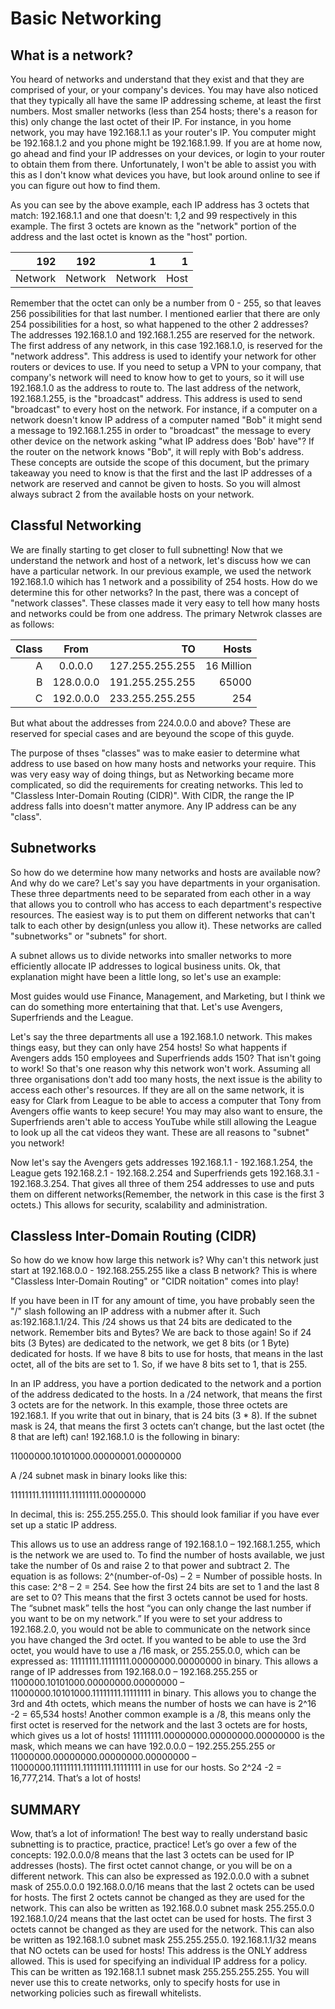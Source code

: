 # Basic Networking

## What is a network?
 You heard of networks and understand that they exist and that they are comprised of your, or your company's devices.
You may have also noticed that they typically all have the same IP addressing scheme, at least the first numbers. Most
smaller networks (less than 254 hosts; there's a reason for this) only change the last octet of their IP. For instance,
in you home network, you may have 192.168.1.1 as your router's IP. You computer might be 192.168.1.2 and you phone
might be 192.168.1.99. If you are at home now, go ahead and find your IP addresses on your devices, or login to your
router to obtain them from there. Unfortunately, I won't be able to assist you with this as I don't know what devices
you have, but look around online to see if you can figure out how to find them.

 As you can see by the above example, each IP address has 3 octets that match: 192.168.1.1 and one that doesn't: 1,2 and 99
respectively in this example. The first 3 octets are known as the "network" portion of the address and the last
octet is known as the "host" portion.

| 192        | 192           | 1       | 1    |
| ----------:|:-------------:| -------:|-----:|
| Network    | Network       | Network | Host |

 Remember that the octet can only be a number from 0 - 255, so that leaves 256 possibilities for that last number. I
mentioned earlier that there are only 254 possibilities for a host, so what happened to the other 2 addresses? The
addresses 192.168.1.0 and 192.168.1.255 are reserved for the network. The first address of any network, in this case
192.168.1.0, is reserved for the "network address". This address is used to identify your network for other routers or
devices to use. If you need to setup a VPN to your company, that company's network will need to know how to get to yours,
so it will use 192.168.1.0 as the address to route to. The last address of the network, 192.168.1.255, is the "broadcast"
address. This address is used to send "broadcast" to every host on the network. For instance, if a computer on a network
doesn't know IP address of a computer named "Bob" it might send a message to 192.168.1.255 in order to "broadcast" the
message to every other device on the network asking "what IP address does 'Bob' have"? If the router on the network knows
"Bob", it will reply with Bob's address. These concepts are outside the scope of this document, but the primary takeaway
you need to know is that the first and the last IP addresses of a network are reserved and cannot be given to hosts. So
you will almost always subract 2 from the available hosts on your network.

## Classful Networking
 We are finally starting to get closer to full subnetting! Now that we understand the network and host of a network, let's
discuss how we can have a particular network. In our previous example, we used the network 192.168.1.0 wihich has
1 network and a possibility of 254 hosts. How do we determine this for other networks? In the past, there was a concept
of "network classes". These classes made it very easy to tell how many hosts and networks could be from one address.
The primary Netwrok classes are as follows:

| Class   | From          | TO               | Hosts
| -------:|:-------------:| ----------------:|-----------:|
| A       | 0.0.0.0       | 127.255.255.255  | 16 Million |
| B       | 128.0.0.0     | 191.255.255.255  | 65000      |
| C       | 192.0.0.0     | 233.255.255.255  | 254        |

But what about the addresses from 224.0.0.0 and above? These are reserved for special cases and are beyound the scope
of this guyde.

 The purpose of thses "classes" was to make easier to determine what address to use based on how many hosts and
networks your require. This was very easy way of doing things, but as Networking became more complicated, so did the
requirements for creating networks. This led to "Classless Inter-Domain Routing (CIDR)". With CIDR, the range the IP
address falls into doesn't matter anymore. Any IP address can be any "class".

## Subnetworks
 So how do we determine how many networks and hosts are available now? And why do we care? Let's say you have departments
in your organisation. These three departments need to be separated from each other in a way that allows you to controll
who has access to each department's respective resources. The easiest way is to put them on different networks that can't
talk to each other by design(unless you allow it). These networks are called "subnetworks" or "subnets" for short.

 A subnet allows us to divide networks into smaller networks to more efficiently allocate IP addresses to logical business
units. Ok, that explanation might have been a little long, so let's use an example:

 Most guides would use Finance, Management, and Marketing, but I think we can do something more entertaining that that.
Let's use Avengers, Superfriends and the League.

 Let's say the three departments all use a 192.168.1.0 network. This makes things easy, but they can only have 254 hosts!
So what happents if Avengers adds 150 employees and Superfriends adds 150? That isn't going to work! So that's one reason
why this network won't work. Assuming all three organisations don't add too many hosts, the next issue is the ability
to access each other's resources. If they are all on the same network, it is easy for Clark from League to be able to
access a computer that Tony from Avengers offie wants to keep secure! You may may also want to ensure, the Superfriends
aren't able to access YouTube while still allowing the League to look up all the cat videos they want. These are all
reasons to "subnet" you network!

  Now let's say the Avengers gets addresses 192.168.1.1 - 192.168.1.254, the League gets 192.168.2.1 - 192.168.2.254 and
 Superfriends gets 192.168.3.1 - 192.168.3.254. That gives all three of them 254 addresses to use and puts them on different
 networks(Remember, the network in this case is the first 3 octets.) This allows for security, scalability and
 administration.

## Classless Inter-Domain Routing (CIDR)

 So how do we know how large this network is? Why can't this network just start at 192.168.0.0 - 192.168.255.255 like a
class B network? This is where "Classless Inter-Domain Routing" or "CIDR noitation" comes into play!

If you have been in IT for any amount of time, you have probably seen the "/" slash following an IP address with a nubmer
after it. Such as:192.168.1.1/24. This /24 shows us that 24 bits are dedicated to the network. Remember bits and Bytes?
We are back to those again! So if 24 bits (3 Bytes) are dedicated to the network, we get 8 bits (or 1 Byte) dedicated
for hosts. If we have 8 bits to use for hosts, that means in the last octet, all of the bits are set to 1. So, if we have
8 bits set to 1, that is 255.

In an IP address, you have a portion dedicated to the network and a portion of the address dedicated to the hosts. In a /24 network, that means the first 3 octets are for the network. In this example, those three octets are 192.168.1. If you write that out in binary, that is 24 bits (3 * 8). If the subnet mask is 24, that means the first 3 octets can’t change, but the last octet (the 8 that are left) can!
192.168.1.0 is the following in binary:

 11000000.10101000.00000001.00000000

 A /24 subnet mask in binary looks like this:

 11111111.11111111.11111111.00000000

 In decimal, this is: 255.255.255.0. This should look familiar if you have ever set up a static IP address.

 This allows us to use an address range of 192.168.1.0 – 192.168.1.255, which is the network we are used to. To find the number of hosts available, we just take the number of 0s and raise 2 to that power and subtract 2. The equation is as follows:
2^(number-of-0s) – 2 = Number of possible hosts. In this case: 2^8 – 2 = 254.
See how the first 24 bits are set to 1 and the last 8 are set to 0? This means that the first 3 octets cannot be used for hosts. The “subnet mask” tells the host “you can only change the last number if you want to be on my network.” If you were to set your address to 192.168.2.0, you would not be able to communicate on the network since you have changed the 3rd octet. If you wanted to be able to use the 3rd octet, you would have to use a /16 mask, or 255.255.0.0, which can be expressed as:
 11111111.11111111.00000000.00000000 in binary. This allows a range of IP addresses from
 192.168.0.0 – 192.168.255.255 or 1100000.10101000.00000000.00000000 – 11000000.10101000.11111111.11111111 in binary.
This allows you to change the 3rd and 4th octets, which means the number of hosts we can have is 2^16 -2 = 65,534 hosts!
Another common example is a /8, this means only the first octet is reserved for the network and the last 3 octets are for hosts, which gives us a lot of hosts!
 11111111.00000000.00000000.00000000 is the mask, which means we can have
 192.0.0.0 – 192.255.255.255 or 11000000.00000000.00000000.00000000 – 11000000.11111111.11111111.11111111
in use for our hosts. So 2^24 -2 = 16,777,214. That’s a lot of hosts!

## SUMMARY

 Wow, that’s a lot of information! The best way to really understand basic subnetting is to practice, practice, practice! Let’s go over a few of the concepts:  192.0.0.0/8 means that the last 3 octets can be used for IP addresses (hosts). The first octet cannot change, or you will be on a different network. This can also be expressed as 192.0.0.0 with a subnet mask of 255.0.0.0 192.168.0.0/16 means that the last 2 octets can be used for hosts. The first 2 octets cannot be changed as they are used for the network. This can also be written as 192.168.0.0 subnet mask 255.255.0.0
192.168.1.0/24 means that the last octet can be used for hosts. The first 3 octets cannot be changed as they are used for the network. This can  also be written as 192.168.1.0 subnet mask 255.255.255.0. 192.168.1.1/32 means that NO octets can be used for hosts! This address is the ONLY address allowed. This is used for specifying an individual IP address for a policy. This can be written as 192.168.1.1 subnet mask 255.255.255.255. You will never use this to create networks, only to specify hosts for use in networking policies such as firewall whitelists.
